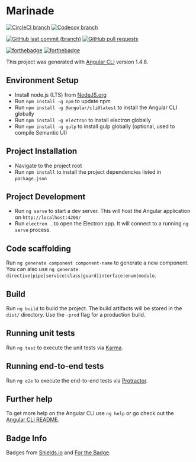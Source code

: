 # Marinade

[![CircleCI branch](https://img.shields.io/circleci/project/github/msoesd-teambeta/marinade/master.svg?style=for-the-badge)](https://circleci.com/gh/msoesd-teambeta/marinade/tree/master)
[![Codecov branch](https://img.shields.io/codecov/c/github/msoesd-teambeta/marinade/master.svg?style=for-the-badge)](https://codecov.io/gh/msoesd-teambeta/marinade/branch/master)

[![GitHub last commit (branch)](https://img.shields.io/github/last-commit/msoesd-teambeta/marinade/master.svg?style=for-the-badge)](https://github.com/msoesd-teambeta/marinade/commits/master)
[![GitHub pull requests](https://img.shields.io/github/issues-pr/msoesd-teambeta/marinade.svg?style=for-the-badge)](https://github.com/msoesd-teambeta/marinade/pulls)

[![forthebadge](https://forthebadge.com/images/badges/built-with-love.svg)](https://forthebadge.com)
[![forthebadge](https://forthebadge.com/images/badges/uses-badges.svg)](https://forthebadge.com)

This project was generated with [Angular CLI](https://github.com/angular/angular-cli) version 1.4.8.

## Environment Setup

- Install node.js (LTS) from [NodeJS.org](https://nodejs.org/en/)
- Run `npm install -g npm` to update npm
- Run `npm install -g @angular/cli@latest` to install the Angular CLI globally
- Run `npm install -g electron` to install electron globally
- Run `npm install -g gulp` to install gulp globally (optional, used to compile Semantic UI)

## Project Installation

- Navigate to the project root
- Run `npm install` to install the project dependencies listed in `package.json`


## Project Development

- Run `ng serve` to start a dev server. This will host the Angular application on `http://localhost:4200/`
- Run `electron .` to open the Electron app. It will connect to a running `ng serve` process.

## Code scaffolding

Run `ng generate component component-name` to generate a new component. You can also use `ng generate directive|pipe|service|class|guard|interface|enum|module`.

## Build

Run `ng build` to build the project. The build artifacts will be stored in the `dist/` directory. Use the `-prod` flag for a production build.

## Running unit tests

Run `ng test` to execute the unit tests via [Karma](https://karma-runner.github.io).

## Running end-to-end tests

Run `ng e2e` to execute the end-to-end tests via [Protractor](http://www.protractortest.org/).

## Further help

To get more help on the Angular CLI use `ng help` or go check out the [Angular CLI README](https://github.com/angular/angular-cli/blob/master/README.md).

## Badge Info

Badges from [Shields.io](https://shields.io/) and [For the Badge](https://forthebadge.com/).

